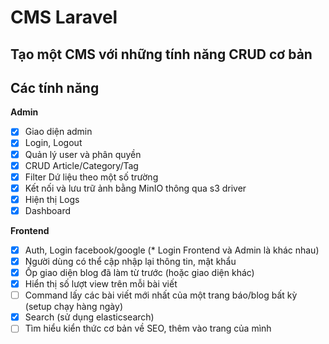 # CMS Laravel

## Tạo một CMS với những tính năng CRUD cơ bản

## Các tính năng

**Admin**

-   [x] Giao diện admin
-   [x] Login, Logout
-   [x] Quản lý user và phân quyền
-   [x] CRUD Article/Category/Tag
-   [x] Filter Dứ liệu theo một số trường
-   [x] Kết nối và lưu trữ ảnh bằng MinIO thông qua s3 driver
-   [x] Hiện thị Logs
-   [x] Dashboard

**Frontend**

-   [x] Auth, Login facebook/google (\* Login Frontend và Admin là khác nhau)
-   [x] Người dùng có thể cập nhập lại thông tin, mật khẩu
-   [x] Ốp giao diện blog đã làm từ trước (hoặc giao diện khác)
-   [X] Hiển thị số lượt view trên mỗi bài viết
-   [ ] Command lấy các bài viết mới nhất của một trang báo/blog bất kỳ (setup chạy hàng ngày)
-   [x] Search (sử dụng elasticsearch)
-   [ ] Tìm hiểu kiển thức cơ bản về SEO, thêm vào trang của mình
